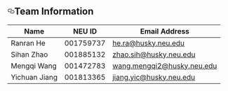 <h2><a id="user-content-team-information" class="anchor" aria-hidden="true" href="#team-information"><svg class="octicon octicon-link" viewBox="0 0 16 16" version="1.1" width="16" height="16" aria-hidden="true"><path fill-rule="evenodd" d="M4 9h1v1H4c-1.5 0-3-1.69-3-3.5S2.55 3 4 3h4c1.45 0 3 1.69 3 3.5 0 1.41-.91 2.72-2 3.25V8.59c.58-.45 1-1.27 1-2.09C10 5.22 8.98 4 8 4H4c-.98 0-2 1.22-2 2.5S3 9 4 9zm9-3h-1v1h1c1 0 2 1.22 2 2.5S13.98 12 13 12H9c-.98 0-2-1.22-2-2.5 0-.83.42-1.64 1-2.09V6.25c-1.09.53-2 1.84-2 3.25C6 11.31 7.55 13 9 13h4c1.45 0 3-1.69 3-3.5S14.5 6 13 6z"></path></svg></a>Team Information</h2>
<table>
<thead>
<tr>
<th>Name</th>
<th>NEU ID</th>
<th>Email Address</th>
</tr>
</thead>
<tbody>
<tr>
<td>Ranran He</td>
<td>001759737</td>
<td><a href="mailto:he.ra@husky.neu.edu">he.ra@husky.neu.edu</a></td>
</tr>
<tr>
<td>Sihan Zhao</td>
<td>001885132</td>
<td><a href="mailto:zhao.sih@husky.neu.edu">zhao.sih@husky.neu.edu</a></td>
</tr>
<tr>
<td>Mengqi Wang</td>
<td>001472783</td>
<td><a href="mailto:wang.mengqi2@husky.neu.edu">wang.mengqi2@husky.neu.edu</a></td>
</tr>
<tr>
<td>Yichuan Jiang</td>
<td>001813365</td>     
<td><a href="mailto:jiang.yic@husky.neu.edu">jiang.yic@husky.neu.edu</a></td>
</tr>
</tbody>
</table>
